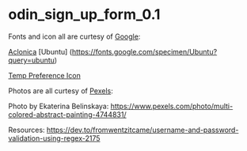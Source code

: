 # odin_sign_up_form_0.1


Fonts and icon all are curtesy of [Google](https://fonts.google.com/):

[Aclonica](https://fonts.google.com/specimen/Aclonica?query=aclo)
[Ubuntu] (https://fonts.google.com/specimen/Ubuntu?query=ubuntu)

[Temp Preference Icon](https://fonts.google.com/icons?selected=Material+Symbols+Outlined:temp_preferences_eco:FILL@0;wght@400;GRAD@0;opsz@24&icon.query=leaf&icon.size=24&icon.color=%23e8eaed)


Photos are all curtesy of [Pexels](https://www.pexels.com/):

Photo by Ekaterina Belinskaya:
https://www.pexels.com/photo/multi-colored-abstract-painting-4744831/


Resources:
https://dev.to/fromwentzitcame/username-and-password-validation-using-regex-2175